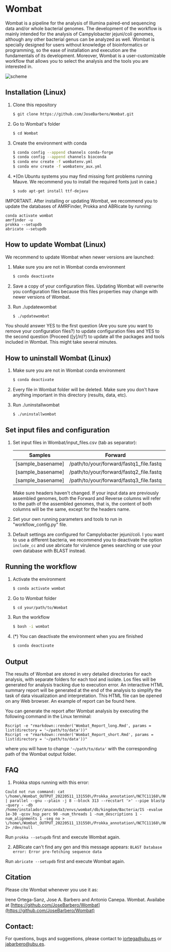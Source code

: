 # Wombat

Wombat is a pipeline for the analysis of Illumina paired-end sequencing data and/or whole bacterial genomes. The development of the workflow is mainly intended for the analysis of Campylobacter jejuni/coli genomes, although any other bacterial genus can be analyzed as well. Wombat is specially designed for users without knowledge of bioinformatics or programming, so the ease of installation and execution are the fundamentals of its development. Moreover, Wombat is a user-customizable workflow that allows you to select the analysis and the tools you are interested in.

![scheme](https://user-images.githubusercontent.com/58036036/180643838-d771f326-3ef9-465e-b591-b5e9df792aec.png)

## Installation (Linux)

1. Clone this repository
    ```bash
    $ git clone https://github.com/JoseBarbero/Wombat.git
    ```
1. Go to Wombat's folder
    ```bash
    $ cd Wombat
    ```
1. Create the environment with conda
    ```bash
    $ conda config --append channels conda-forge
    $ conda config --append channels bioconda
    $ conda env create -f wombatenv.yml 
    $ conda env create -f wombatenv_aux.yml 
    ```
1. *(On Ubuntu systems you may find missing font problems running Mauve. We recommend you to install the required fonts just in case.)
    ```bash
    $ sudo apt-get install ttf-dejavu
    ```

IMPORTANT. After installing or updating Wombat, we recommend you to update the databases of AMRFinder, Prokka and ABRicate by running:
 ```
 conda activate wombat
 amrfinder -u
 prokka --setupdb
 abricate --setupdb
 ```
 
## How to update Wombat (Linux)

We recommend to update Wombat when newer versions are launched:

1. Make sure you are not in Wombat conda environment
    ```bash
    $ conda deactivate
    ```
1. Save a copy of your configuration files. Updating Wombat will overwrite you configuration files because this files properties may change with newer versions of Wombat.

1. Run ./updatewombat
    ```bash
    $ ./updatewombat
    ```
You should answer YES to the first question (Are you sure you want to remove your configuration files?) to update configuration files and YES to the second question (Proceed ([y]/n)?) to update all the packages and tools included in Wombat. This might take several minutes.


## How to uninstall Wombat (Linux)

1. Make sure you are not in Wombat conda environment
    ```bash
    $ conda deactivate
    ```
1. Every file in Wombat folder will be deleted. Make sure you don't have anything important in this directory (results, data, etc).

1. Run ./uninstallwombat
    ```bash
    $ ./uninstallwombat
    ```


## Set input files and configuration

1.  Set input files in Wombat/input_files.csv (tab as separator):

    | Samples        | Forward           | Reverse  | Genus  | Species  |
    | ------------- |:-------------:|:-----:|:-----:|:-----:|
    | [sample_basename]  | /path/to/your/forward/fastq1_file.fastq | /path/to/your/reverse/fastq1_file.fastq | YourStrainGenus | YourStrainSpecies
    | [sample_basename]  | /path/to/your/forward/fastq2_file.fastq | /path/to/your/reverse/fastq2_file.fastq | YourStrainGenus | YourStrainSpecies
    | [sample_basename]  | /path/to/your/forward/fastq3_file.fastq | /path/to/your/reverse/fastq3_file.fastq | YourStrainGenus | YourStrainSpecies

    Make sure headers haven't changed. If your input data are previously assembled genomes, both the Forward and Reverse columns will refer to the path of the assembled genomes, that is, the content of both columns will be the same, except for the headers name.
    
1. Set your own running parameters and tools to run in "workflow_config.py" file. 

1. Default settings are configured for Campylobacter jejuni/coli. I you want to use a different bacteria, we recommend you to deactivate the option ```include_cc``` and use abricate for virulence genes searching or use your own database with BLAST instead.


## Running the workflow

1. Activate the environment
    ```bash
    $ conda activate wombat
    ```
1. Go to Wombat folder
    ```bash
    $ cd your/path/to/Wombat
    ```
1. Run the workflow
    ```bash
    $ bash -i wombat
    ```
1. \(*) You can deactivate the environment when you are finished
    ```bash
    $ conda deactivate
    ```

## Output
The results of Wombat are stored in very detailed directories for each analysis, with separate folders for each tool and isolate. Los files will be generated for analysis tracking due to execution error. An interactive HTML summary report will be generated at the end of the analysis to simplify the task of data visualization and interpretation. This HTML file can be opened on any Web browser. An example of report can be found here.

You can generate the report after Wombat analysis by executing the following command in the Linux terminal:
```
Rscript -e "rmarkdown::render('Wombat_Report_long.Rmd', params = list(directory = '~/path/to/data'))"
Rscript -e "rmarkdown::render('Wombat_Report_short.Rmd', params = list(directory = '~/path/to/data'))"
```
where you will have to change ```'~/path/to/data'``` with the corresponding path of the Wombat output folder.


## FAQ
1. Prokka stops running with this error:
```
Could not run command: cat \/home\/Wombat_OUTPUT_20220511_131550\/Prokka_annotation\/NCTC11168\/NCTC11168\.IS\.tmp\.35844\.faa | parallel --gnu --plain -j 8 --block 313 --recstart '>' --pipe blastp -query - -db /home/instalador/anaconda3/envs/wombat/db/kingdom/Bacteria/IS -evalue 1e-30 -qcov_hsp_perc 90 -num_threads 1 -num_descriptions 1 -num_alignments 1 -seg no > \/home\/Wombat_OUTPUT_20220511_131550\/Prokka_annotation\/NCTC11168\/NCTC11168\.IS\.tmp\.35844\.blast 2> /dev/null
```

Run ```prokka --setupdb``` first and execute Wombat again.

2.  ABRicate can't find any gen and this message appears: ```BLAST Database error: Error pre-fetching sequence data```

Run ```abricate --setupdb``` first and execute Wombat again.


## Citation
Please cite Wombat whenever you use it as:

Irene Ortega-Sanz, Jose A. Barbero and Antonio Canepa. Wombat. Availabe at [https://github.com/JoseBarbero/Wombat](https://github.com/JoseBarbero/Wombat)


## Contact:
For questions, bugs and suggestions, please contact to iortega@ubu.es or jabarbero@ubu.es.

